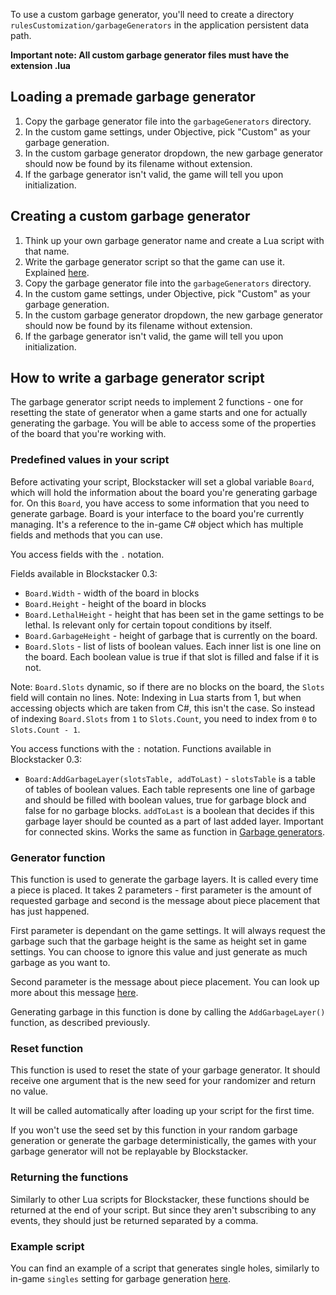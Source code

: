 To use a custom garbage generator, you'll need to create a directory `rulesCustomization/garbageGenerators` in the application persistent data path.

**Important note: All custom garbage generator files must have the extension .lua**

## Loading a premade garbage generator

1. Copy the garbage generator file into the `garbageGenerators` directory.
2. In the custom game settings, under Objective, pick "Custom" as your garbage generation.
3. In the custom garbage generator dropdown, the new garbage generator should now be found by its filename without extension.
4. If the garbage generator isn't valid, the game will tell you upon initialization.

## Creating a custom garbage generator

1. Think up your own garbage generator name and create a Lua script with that name.
2. Write the garbage generator script so that the game can use it. Explained [here](#how-to-write-a-garbage-generator-script).
3. Copy the garbage generator file into the `garbageGenerators` directory.
4. In the custom game settings, under Objective, pick "Custom" as your garbage generation.
5. In the custom garbage generator dropdown, the new garbage generator should now be found by its filename without extension.
6. If the garbage generator isn't valid, the game will tell you upon initialization.

## How to write a garbage generator script

The garbage generator script needs to implement 2 functions - one for resetting the state of generator when a game starts and one for actually generating the garbage. You will be able to access some of the properties of the board that you're working with.

### Predefined values in your script

Before activating your script, Blockstacker will set a global variable `Board`, which will hold the information about the board you're generating garbage for. On this `Board`, you have access to some information that you need to generate garbage.
Board is your interface to the board you're currently managing. It's a reference to the in-game C# object which has multiple fields and methods that you can use.

You access fields with the `.` notation.

Fields available in Blockstacker 0.3:
- `Board.Width` - width of the board in blocks
- `Board.Height` - height of the board in blocks
- `Board.LethalHeight` - height that has been set in the game settings to be lethal. Is relevant only for certain topout conditions by itself.
- `Board.GarbageHeight` - height of garbage that is currently on the board.
- `Board.Slots` - list of lists of boolean values. Each inner list is one line on the board. Each boolean value is true if that slot is filled and false if it is not.

Note: `Board.Slots` dynamic, so if there are no blocks on the board, the `Slots` field will contain no lines.
Note: Indexing in Lua starts from 1, but when accessing objects which are taken from C#, this isn't the case. So instead of indexing `Board.Slots` from `1` to `Slots.Count`, you need to index from `0` to `Slots.Count - 1`.

You access functions with the `:` notation.
Functions available in Blockstacker 0.3:
- `Board:AddGarbageLayer(slotsTable, addToLast)` - `slotsTable` is a table of tables of boolean values. Each table represents one line of garbage and should be filled with boolean values, true for garbage block and false for no garbage blocks. `addToLast` is a boolean that decides if this garbage layer should be counted as a part of last added layer. Important for connected skins. Works the same as function in [Garbage generators](Garbage-generators.md).

### Generator function

This function is used to generate the garbage layers. It is called every time a piece is placed. It takes 2 parameters - first parameter is the amount of requested garbage and second is the message about piece placement that has just happened.

First parameter is dependant on the game settings. It will always request the garbage such that the garbage height is the same as height set in game settings. You can choose to ignore this value and just generate as much garbage as you want to.

Second parameter is the message about piece placement. You can look up more about this message [here](/Game-events.md#pieceplaced-event).

Generating garbage in this function is done by calling the `AddGarbageLayer()` function, as described previously.

### Reset function

This function is used to reset the state of your garbage generator. It should receive one argument that is the new seed for your randomizer and return no value.

It will be called automatically after loading up your script for the first time.

If you won't use the seed set by this function in your random garbage generation or generate the garbage deterministically, the games with your garbage generator will not be replayable by Blockstacker.

### Returning the functions

Similarly to other Lua scripts for Blockstacker, these functions should be returned at the end of your script. But since they aren't subscribing to any events, they should just be returned separated by a comma.

### Example script

You can find an example of a script that generates single holes, similarly to in-game `singles` setting for garbage generation [here](../Example%20files/singlesGenerator.lua).

